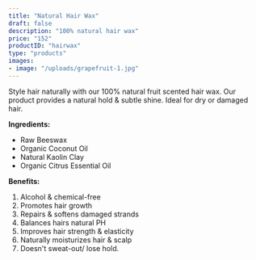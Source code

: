 ```yaml
---
title: "Natural Hair Wax"
draft: false
description: "100% natural hair wax"
price: "152"
productID: "hairwax"
type: "products"
images:
- image: "/uploads/grapefruit-1.jpg"
---
```


Style hair naturally with our 100% natural fruit scented hair
  wax. Our product provides a natural hold & subtle shine. Ideal for dry or damaged
  hair.
  
**Ingredients:**
* Raw Beeswax
* Organic Coconut Oil
* Natural Kaolin Clay
* Organic Citrus Essential Oil

**Benefits:**
1. Alcohol & chemical-free
2. Promotes hair growth
3. Repairs & softens damaged strands
4. Balances hairs natural PH
5. Improves hair strength & elasticity
6. Naturally moisturizes hair & scalp
7. Doesn't sweat-out/ lose hold.
